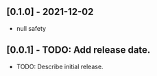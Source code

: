 ## [0.1.0] - 2021-12-02

* null safety

## [0.0.1] - TODO: Add release date.

* TODO: Describe initial release.
